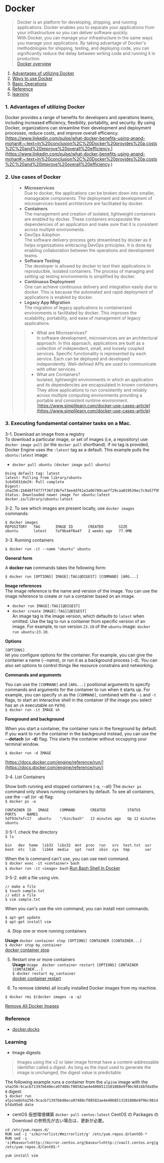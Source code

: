 # Docker

> Docker is an platform for developing, shipping, and running applications. Docker enables you to separate your applications from your infrastructure so you can deliver software quickly.  
With Docker, you can manage your infrastructure in the same ways you manage your applications. By taking advantage of Docker's methodologies for shipping, testing, and deploying code, you can significantly reduce the delay between writing code and running it in production.  
[Docker overview](https://docs.docker.com/get-started/overview/)

1. [Advantages of utilizing Docker](#advantages)
2. [Ways to use Docker](#usecases)
3. [Basic Operations](#operation)
4. [Reference](#reference)
5. [learning](#learning)



<a id="advantages"></a>

### **1. Advantages of utilizing Docker**

Docker provides a range of benefits for developers and operations teams, including increased efficiency, flexibility, portability, and security. By using Docker, organizations can streamline their development and deployment processes, reduce costs, and improve overall efficiency.  
[https://www.linkedin.com/pulse/what-docker-benefits-using-anand-mohan#:~:text=In%20conclusion%2C%20Docker%20provides%20a,costs%2C%20and%20improve%20overall%20efficiency.](https://www.linkedin.com/pulse/what-docker-benefits-using-anand-mohan#:~:text=In%20conclusion%2C%20Docker%20provides%20a,costs%2C%20and%20improve%20overall%20efficiency.)

<a id="usecases"></a>

### **2. Use cases of Docker**

> - **Microservices**  
Due to docker, the applications can be broken down into smaller, manageable components. The deployment and development of microservices-based architecture are facilitated by docker.  
> - **Containers**  
The management and creation of isolated, lightweight containers are enabled by docker. These containers encapsulate the dependencies of an application and make sure that it is consistent across multiple environments.  
> - DevOps Adoption  
The software delivery process gets streamlined by docker as it helps organizations embracing DevOps principles. It is done by enabling collaboration between the operations and development teams.  
> - **Software Testing**  
The developer is allowed by docker to test their applications in reproducible, isolated containers. The process of managing and setting up testing environments is simplified by docker.  
> - **Continuous Deployment**  
One can achieve continuous delivery and integration easily due to docker. This is because the automated and rapid deployment of applications is enabled by docker.  
> - **Legacy App Migration**  
The migration of legacy applications to containerized environments is facilitated by docker. This improves the scalability, portability, and ease of management of legacy applications.
>> - What are Microservices?  
In software development, microservices are an architectural approach. In this approach, applications are built as a collection of independent, small, and loosely coupled services. Specific functionality is represented by each service. Each can be deployed and developed independently. Well-defined APIs are used to communicate with other services. 
>> - What are Containers?  
Isolated, lightweight environments in which an application and its dependencies are encapsulated in known containers. They allow applications to run consistently and reliably across multiple computing environments providing a portable and consistent runtime environment. 
> [https://www.simplilearn.com/docker-use-cases-article](https://www.simplilearn.com/docker-use-cases-article)


<a id="operation"></a>

### **3. Executing fundamental container tasks on a Mac.**  

  3-1. Download an image from a registry  
  To download a particular image, or set of images (i.e, a repository) use ```docker image pull``` (or the ```docker pull``` shorthand). If no tag is provided, Docker Engine uses the ```:latest``` tag as a default. This example pulls the ```ubuntu:latest``` image:    

  - ```docker pull ubuntu (docker image pull ubuntu)```  

  ```
  Using default tag: latest
  latest: Pulling from library/ubuntu
  3c645031de29: Pull complete
  Digest: sha256:1b8d8ff4777f36f19bfe73ee4df61e3a0b789caeff29caa019539ec7c9a57f95
  Status: Downloaded newer image for ubuntu:latest
  docker.io/library/ubuntu:latest
  ```  
  
3-2. To see which images are present locally, use ```docker images``` commands:  
```
$ docker images
REPOSITORY   TAG       IMAGE ID       CREATED       SIZE
ubuntu       latest    7af9ba4f0a47   2 weeks ago   77.9MB
```

3-3. Running containers  

```$ docker run -it --name "ubuntu" ubuntu``` 


**General form**  

A **docker run** commands takes the following form:

```$ docker run [OPTIONS] IMAGE[:TAG|@DIGEST] [COMMAND] [ARG...]```

**Image references**  
The image reference is the name and version of the image. You can use the image reference to create or run a container based on an image.  
- ```docker run IMAGE[:TAG][@DIGEST]```
- ```docker create IMAGE[:TAG][@DIGEST]```  
An image tag is the image version, which defaults to ```latest``` when omitted. Use the tag to run a container from specific version of an image. For example, to run version ```23.10``` of the ```ubuntu``` image: ```docker run ubuntu:23.10```.

**Options**

```[OPTIONS]```  
let you configure options for the container. For example, you can give the container a name (--name), or run it as a background process (-d). You can also set options to control things like resource constrains and networking.  

**Commands and arguments**  

You can use the ```[COMMAND]``` and ```[ARG...]``` positional arguments to specify commands and arguments for the container to run when it starts up. For example, you can specify ```sh``` as the ```[COMMAND]```, combined with the ```-i``` and ```-t``` flags, to start an interactive shell in the container (if the image you select has an ```sh``` executable on ```PATH```).  
```$ docker run -it IMAGE sh```  

**Foreground and background**  

When you start a container, the container runs in the foreground by default. If you want to run the container in the background instead, you can use the **--detach** (or **-d**) flag. This starts the container without occupying your terminal window.

```$ docker run -d IMAGE```

[https://docs.docker.com/engine/reference/run/](https://docs.docker.com/engine/reference/run/)


3-4. List Containers  
  
Show both running and stopped containers (-a, --all)
The ```docker ps``` command only shows running containers by default. To see all containers, use the --all (or -a) flag:  
```$ docker ps -a```  
```output
CONTAINER ID   IMAGE     COMMAND       CREATED          STATUS          PORTS     NAMES
5df93e7afc17   ubuntu    "/bin/bash"   12 minutes ago   Up 12 minutes             ubuntu
```

3-5-1. check the directory  
```$ ls```  
```
bin   dev  home  lib32  libx32  mnt  proc  run   srv  test.txt  usr
boot  etc  lib   lib64  media   opt  root  sbin  sys  tmp       var
``` 

When the ls command can't use, you can use next command.  
```$ docker exec -it <container> bash```  
```$ docker run -it <image> bash```
[Run Bash Shell In Docker](https://www.warp.dev/terminus/docker-run-bash)


3-5-2. edit a file using vim.  
```
// make a file
$ touch sample.txt
// edit a file
$ vim sample.txt
```

When you can's use the vim command, you can install next commands.  
```
$ apt-get update
$ apt-get install vim 
```


4. Stop one or more running containers  

**Usage** ```docker container stop [OPTIONS] CONTAINER [CONTAINER...]```  
```$ docker stop my_container```  
[docker container stop](https://docs.docker.com/reference/cli/docker/container/stop/)

5. Restart one or more containers  
**Usage** ```Usage	docker container restart [OPTIONS] CONTAINER [CONTAINER...]```  
```$ docker restart my_container```  
[docker container restart](https://docs.docker.com/reference/cli/docker/container/restart/)


6.  To remove (delete) all locally installed Docker images from my machine.
```
$ docker rmi $(docker images -a -q)
```  
[Remove All Docker Images](https://www.warp.dev/terminus/docker-remove-all-images#:~:text=The%20docker%20rmi%20command%20is,Docker%20images%20including%20dangling%20ones.)


<a id="reference"></a>

### Reference
- [docker.docks](https://docs.docker.com/)  


<a id="learning"></a>  

### **Learning**  
- Image digests  
> Images using the v2 or later image format have a content-addressable identifier called a digest. As long as the input used to generate the image is unchanged, the digest value is predictable.  

The following example runs a container from the ```alpine``` image with the ```sha256:9cacb71397b640eca97488cf08582ae4e4068513101088e9f96c9814bfda95e0``` digest:  
```$ docker run alpine@sha256:9cacb71397b640eca97488cf08582ae4e4068513101088e9f96c9814bfda95e0 date```


- centOS 仮想環境構築
```docker pull centos:latest```
CentOS の Packages の Download の参照先が古い場合は、更新が必要。  
```
cd /etc/yum.repos.d/
RUN sed -i 's/mirrorlist/#mirrorlist/g' /etc/yum.repos.d/CentOS-*
RUN sed -i 's|#baseurl=http://mirror.centos.org|baseurl=http://vault.centos.org|g' /etc/yum.repos.d/CentOS-*
```  
```yum install vim```
